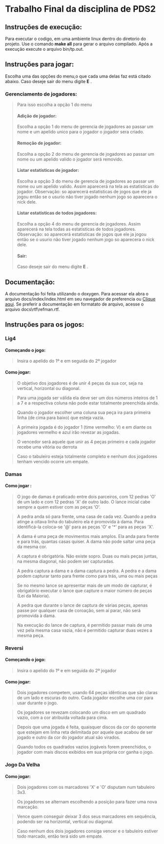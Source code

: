 # Trabalho Final da disciplina de PDS2
## Instruções de execução:
Para executar o codigo, em uma ambiente linux dentro do diretorio do projeto. Use o comando **make all** para gerar o arquivo compilado. Após a execução execute o arquivo bin/tp.out.

## Instruções para jogar:
Escolha uma das opções do menu,o que cada uma delas faz está citado abaixo. Caso deseje sair do menu digite **E** .
### Gerenciamento de jogadores:
>Para isso escolha a opção 1 do menu
> #### Adição de jogador:
> Escolha a opção 1 do menu de gerencia de jogadores ao passar um nome e um apelido unico para o jogador o jogador sera criado.
>#### Remoção de jogador:
>  Escolha a opção 2 do menu de gerencia de jogadores ao passar um nome ou um apelido valido o jogador será removido.
>#### Listar estatisticas de jogador:
>  Escolha a opção 3 do menu de gerencia de jogadores ao passar um nome ou um apelido valido. Assim aparecerá na tela as estatisticas do jogador. Observação: so aparecerá estatisticas de jogos que ele ja jogou então   se o usurio não tiver jogado nenhum jogo so aparecera o nick dele.
>#### Listar estatisticas de todos jogadores:
>  Escolha a opção 4 do menu de gerencia de jogadores. Assim aparecerá na tela todas as estatisticas de todos jogadores. Observação: so aparecerá estatisticas de jogos que ele ja jogou então se o usurio não tiver jogado nenhum jogo so aparecera o nick dele.
>#### Sair:
> Caso deseje sair do menu digite **E** .
 
## Documentação:
A documentação foi feita utilizando o doxygen. Para acessar ela abra o arquivo docs/index/index.html em seu navegador de preferencia ou [Clique  aqui](https://drefus.github.io/PDS2-Trabalho-Final/index/index.html). Se preferir a documentação em formatato de arquivo, acesse o arquivo docs\rtf\refman.rtf.

## Instruções para os jogos:

### Lig4

#### Começando o jogo:
>Insira o apelido do 1º e em seguida do 2º jogador

#### Como jogar: 
>O objetivo dos jogadores é de unir 4 peças da sua cor, seja na vertical, horizontal ou diagonal.

>Para uma jogada ser válida ela deve ser um dos números inteiros de 1 a 7 e a respectiva coluna não pode estar totalmente preenchida ainda.

>Quando o jogador escolher uma coluna sua peça ira para primeira linha (de cima para baixo) que esteja vazia.

>A primeira jogada é do jogador 1 (time vermelho: V) e em diante os jogadores vermelho e azul irão revezar as jogadas.

>O vencedor será aquele que unir as 4 peças primeiro e cada jogador recebe uma vitória ou derrota

>Caso o tabuleiro esteja totalmente completo e nenhum dos jogadores tenham vencido ocorre um empate.

### Damas

#### Como jogar :
>O jogo de damas é praticado entre dois parceiros, com 12 pedras 'O' de um lado e com 12 pedras 'X' de outro lado. O lance inicial cabe sempre a quem estiver com as peças 'O'.

>A pedra anda só para frente, uma casa de cada vez. Quando a pedra atinge a oitava linha do tabuleiro ela é promovida à dama. Para identificá-la coloca-se '@' para as peças 'O' e '*' para as peças 'X'.

>A dama é uma peça de movimentos mais amplos. Ela anda para frente e para trás, quantas casas quiser. A dama não pode saltar uma peça da mesma cor.

>A captura é obrigatória. Não existe sopro. Duas ou mais peças juntas, na mesma diagonal, não podem ser capturadas.

>A pedra captura a dama e a dama captura a pedra. A pedra e a dama podem capturar tanto para frente como para trás, uma ou mais peças

>Se no mesmo lance se apresentar mais de um modo de capturar, é obrigatório executar o lance que capture o maior número de peças (Lei da Maioria).

>A pedra que durante o lance de captura de várias peças, apenas passe por qualquer casa de coroação, sem aí parar, não será promovida à dama.

>Na execução do lance de captura, é permitido passar mais de uma vez pela mesma casa vazia, não é permitido capturar duas vezes a mesma peça.

### Reversi

#### Começando o jogo:
>Insira o apelido do 1º e em seguida do 2º jogador

#### Como jogar:
>Dois jogadores competem, usando 64 peças idênticas que são claras de um lado e escuras do outro. Cada jogador escolhe uma cor para usar durante o jogo. 

>Os jogadores se revezam colocando um disco em um quadrado vazio, com a cor atribuída voltada para cima. 

>Depois que uma jogada é feita, quaisquer discos da cor do oponente que estejam em linha reta delimitada por aquele que acabou de ser jogado e outro da cor do jogador atual são virados. 

>Quando todos os quadrados vazios jogáveis ​​forem preenchidos, o jogador com mais discos exibidos em sua própria cor ganha o jogo.

### Jogo Da Velha

#### Como jogar:
>Dois jogadores com os marcadores 'X' e 'O' disputam num tabuleiro 3x3.

>Os jogadores se alternam escolhendo a posição para fazer uma nova marcação.

>Vence quem conseguir deixar 3 dos seus marcadores em sequência, podendo ser na horizontal, vertical ou diagonal.

>Caso nenhum dos dois jogadores consiga vencer e o tabuleiro estiver todo marcado, então terá sido um empate.
